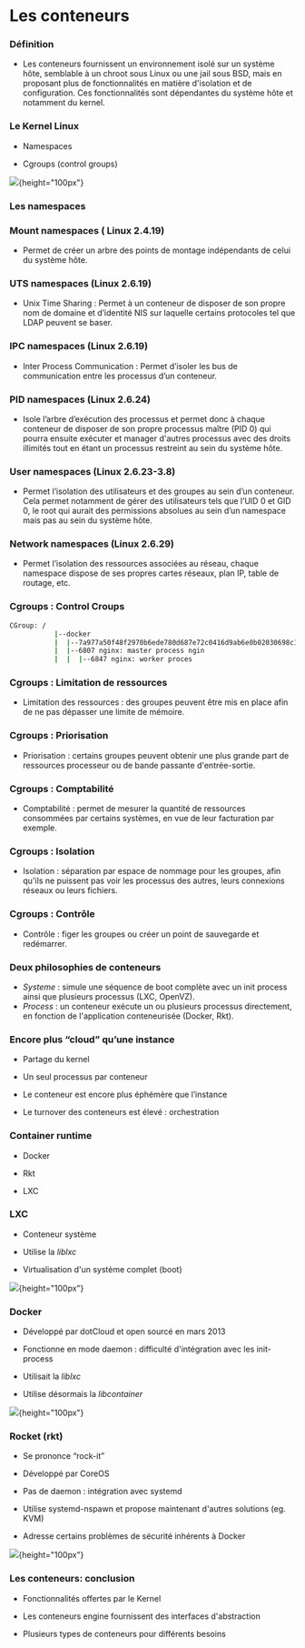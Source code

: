 # Les conteneurs

### Définition

- Les conteneurs fournissent un environnement isolé sur un système hôte, semblable à un chroot sous Linux ou une jail sous BSD, mais en proposant plus de fonctionnalités en matière d'isolation et de configuration. Ces fonctionnalités sont dépendantes du système hôte et notamment du kernel.

### Le Kernel Linux

- Namespaces

- Cgroups (control groups)

![](images/docker/kernel.png){height="100px"}

### Les namespaces

### Mount namespaces ( Linux 2.4.19)

- Permet de créer un arbre des points de montage indépendants de celui du système hôte.

### UTS namespaces (Linux 2.6.19)

- Unix Time Sharing : Permet à un conteneur de disposer de son propre nom de domaine et d’identité NIS sur laquelle certains protocoles tel que LDAP peuvent se baser.

### IPC namespaces (Linux 2.6.19)

- Inter Process Communication : Permet d’isoler les bus de communication entre les processus d’un conteneur.

### PID namespaces (Linux 2.6.24)

- Isole l’arbre d’exécution des processus et permet donc à chaque conteneur de disposer de son propre processus maître (PID 0) qui pourra ensuite exécuter et manager d'autres processus avec des droits illimités tout en étant un processus restreint au sein du système hôte.

### User namespaces (Linux 2.6.23-3.8)

- Permet l’isolation  des utilisateurs et des groupes au sein d’un conteneur. Cela permet notamment de gérer des utilisateurs tels que l’UID 0 et GID 0, le root qui aurait des permissions absolues au sein d’un namespace mais pas au sein du système hôte.

### Network namespaces (Linux 2.6.29)

- Permet l’isolation des ressources associées au réseau, chaque namespace dispose de ses propres cartes réseaux, plan IP, table de routage, etc.

### Cgroups : Control Croups

```bash
CGroup: /
           |--docker
           |  |--7a977a50f48f2970b6ede780d687e72c0416d9ab6e0b02030698c1633fdde956
           |  |--6807 nginx: master process ngin
           |  |  |--6847 nginx: worker proces
```

### Cgroups : Limitation de ressources

- Limitation des ressources : des groupes peuvent être mis en place afin de ne pas dépasser une limite de mémoire.

### Cgroups : Priorisation

- Priorisation : certains groupes peuvent obtenir une plus grande part de ressources processeur ou de bande passante d'entrée-sortie.

### Cgroups : Comptabilité

- Comptabilité : permet de mesurer la quantité de ressources consommées par certains systèmes, en vue de leur facturation par exemple.

### Cgroups : Isolation

- Isolation : séparation par espace de nommage pour les groupes, afin qu'ils ne puissent pas voir les processus des autres, leurs connexions réseaux ou leurs fichiers.

### Cgroups : Contrôle

- Contrôle : figer les groupes ou créer un point de sauvegarde et redémarrer.

### Deux philosophies de conteneurs

- *Systeme* : simule une séquence de boot complète avec un init process ainsi que plusieurs processus (LXC, OpenVZ).
- *Process* : un conteneur exécute un ou plusieurs processus directement, en fonction de l'application conteneurisée (Docker, Rkt).

### Encore plus “cloud” qu’une instance

- Partage du kernel

- Un seul processus par conteneur

- Le conteneur est encore plus éphémère que l’instance

- Le turnover des conteneurs est élevé : orchestration

### Container runtime

- Docker

- Rkt

- LXC

### LXC

- Conteneur système

- Utilise la *liblxc*

- Virtualisation d'un système complet (boot)

![](images/docker/lxc.png){height="100px"}

### Docker

- Développé par dotCloud et open sourcé en mars 2013

- Fonctionne en mode daemon : difficulté d'intégration avec les init-process

- Utilisait la *liblxc*

- Utilise désormais la *libcontainer*

![](images/docker-media-kit/small_h-trans.png){height="100px"}

### Rocket (rkt)

- Se prononce “rock-it”

- Développé par CoreOS

- Pas de daemon : intégration avec systemd

- Utilise systemd-nspawn et propose maintenant d'autres solutions (eg. KVM)

- Adresse certains problèmes de sécurité inhérents à Docker

![](images/docker/rkt.png){height="100px"}

### Les conteneurs: conclusion

- Fonctionnalités offertes par le Kernel

- Les conteneurs engine fournissent des interfaces d'abstraction

- Plusieurs types de conteneurs pour différents besoins

